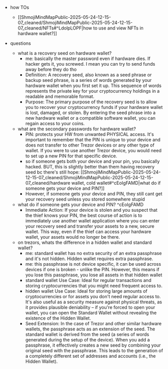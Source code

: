 
  * how TOs
    * [[ShmojiMindMapPublic-2025-05-24-12-15-07_cleaned/ShmojiMindMapPublic-2025-05-24-12-15-07_cleaned/NFTs#^LdolpLOPF|how to use and view NFTs in hardware wallet?]]

  * questions
    * what is a recovery seed on hardware wallet?
      * me: basically the master password even if hardware dies. If hacker gets it, you screwed. I mean you can try to send funds away before they do tho
      * Definition: A recovery seed, also known as a seed phrase or backup seed phrase, is a series of words generated by your hardware wallet when you first set it up. This sequence of words represents the private key for your cryptocurrency holdings in a readable and memorable format.
      * Purpose: The primary purpose of the recovery seed is to allow you to recover your cryptocurrency funds if your hardware wallet is lost, damaged, or stolen. By entering the seed phrase into a new hardware wallet or a compatible software wallet, you can regain access to your coins.
    * what are the secondary passwords for hardware wallet?
      * PIN: protects your HW from unwanted PHYSICAL access. It's important to remember that the PIN is unique to your device and does not transfer to other Trezor devices or any other type of wallet. If you were to use another Trezor device, you would need to set up a new PIN for that specific device.
      * so if someone gets both your device and your pin, you basically hacked. BUT, this is slightly better than them having recovery seed bc there's still hope: [[ShmojiMindMapPublic-2025-05-24-12-15-07_cleaned/ShmojiMindMapPublic-2025-05-24-12-15-07_cleaned/hardware wallet, cold wallet#^cEoIgFAMD|what do if someone gets your device and PIN?]]
      * However, if someone gets your device and PIN, they still cant get your recovery seed unless you stored somewhere stupid
    * what do if someone gets your device and PIN? ^cEoIgFAMD
      * Immediate Action: If your device is stolen and you suspect that the thief knows your PIN, the best course of action is to immediately use another wallet application where you can enter your recovery seed and transfer your assets to a new, secure wallet. This way, even if the thief can access your hardware wallet, your assets would no longer be there.
    * on trezors, whats the difference in a hidden wallet and standard wallet?
      * me: standard wallet has no extra security of an extra passphrase and it's not hidden. Hidden wallet requires extra passphrase.
      * me: this passphrase is not device specific, it can be used across devices if one is broken - unlike the PIN. However, this means if you lose this passphrase, you lose all assets in that hidden wallet
      * standard wallet Use Case: Ideal for regular transactions and storing cryptocurrencies that you might need frequent access to.
      * hidden wallet Use Case: Ideal for storing large amounts of cryptocurrencies or for assets you don't need regular access to. It's also useful as a security measure against physical threats, as it provides plausible deniability – if you're forced to open your wallet, you can open the Standard Wallet without revealing the existence of the Hidden Wallet.
      * Seed Extension: In the case of Trezor and other similar hardware wallets, the passphrase acts as an extension of the seed. The standard wallet is derived from the seed (a series of words generated during the setup of the device). When you add a passphrase, it effectively creates a new seed by combining your original seed with the passphrase. This leads to the generation of a completely different set of addresses and accounts (i.e., the Hidden Wallet).
